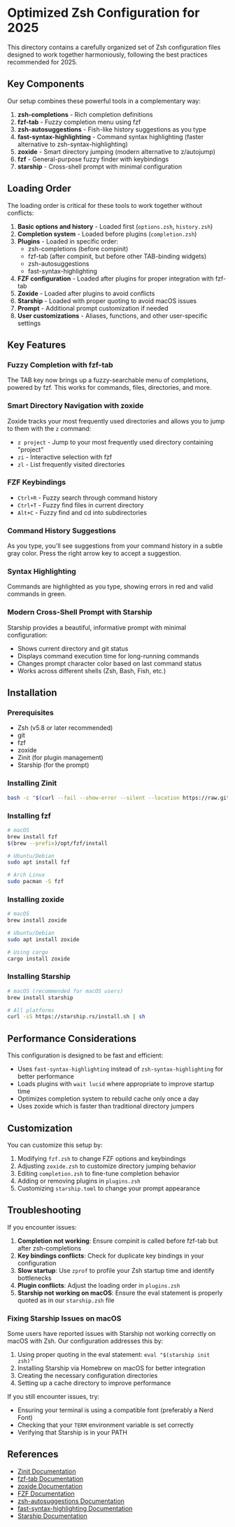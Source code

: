 # Optimized Zsh Configuration for 2025

This directory contains a carefully organized set of Zsh configuration files designed to work together harmoniously, following the best practices recommended for 2025.

## Key Components

Our setup combines these powerful tools in a complementary way:

1. **zsh-completions** - Rich completion definitions
2. **fzf-tab** - Fuzzy completion menu using fzf
3. **zsh-autosuggestions** - Fish-like history suggestions as you type
4. **fast-syntax-highlighting** - Command syntax highlighting (faster alternative to zsh-syntax-highlighting)
5. **zoxide** - Smart directory jumping (modern alternative to z/autojump)
6. **fzf** - General-purpose fuzzy finder with keybindings
7. **starship** - Cross-shell prompt with minimal configuration

## Loading Order

The loading order is critical for these tools to work together without conflicts:

1. **Basic options and history** - Loaded first (`options.zsh`, `history.zsh`)
2. **Completion system** - Loaded before plugins (`completion.zsh`)
3. **Plugins** - Loaded in specific order:
   - zsh-completions (before compinit)
   - fzf-tab (after compinit, but before other TAB-binding widgets)
   - zsh-autosuggestions
   - fast-syntax-highlighting
4. **FZF configuration** - Loaded after plugins for proper integration with fzf-tab
5. **Zoxide** - Loaded after plugins to avoid conflicts
6. **Starship** - Loaded with proper quoting to avoid macOS issues
7. **Prompt** - Additional prompt customization if needed
8. **User customizations** - Aliases, functions, and other user-specific settings

## Key Features

### Fuzzy Completion with fzf-tab

The TAB key now brings up a fuzzy-searchable menu of completions, powered by fzf. This works for commands, files, directories, and more.

### Smart Directory Navigation with zoxide

Zoxide tracks your most frequently used directories and allows you to jump to them with the `z` command:

- `z project` - Jump to your most frequently used directory containing "project"
- `zi` - Interactive selection with fzf
- `zl` - List frequently visited directories

### FZF Keybindings

- `Ctrl+R` - Fuzzy search through command history
- `Ctrl+T` - Fuzzy find files in current directory
- `Alt+C` - Fuzzy find and cd into subdirectories

### Command History Suggestions

As you type, you'll see suggestions from your command history in a subtle gray color. Press the right arrow key to accept a suggestion.

### Syntax Highlighting

Commands are highlighted as you type, showing errors in red and valid commands in green.

### Modern Cross-Shell Prompt with Starship

Starship provides a beautiful, informative prompt with minimal configuration:

- Shows current directory and git status
- Displays command execution time for long-running commands
- Changes prompt character color based on last command status
- Works across different shells (Zsh, Bash, Fish, etc.)

## Installation

### Prerequisites

- Zsh (v5.8 or later recommended)
- git
- fzf
- zoxide
- Zinit (for plugin management)
- Starship (for the prompt)

### Installing Zinit

```bash
bash -c "$(curl --fail --show-error --silent --location https://raw.githubusercontent.com/zdharma-continuum/zinit/HEAD/scripts/install.sh)"
```

### Installing fzf

```bash
# macOS
brew install fzf
$(brew --prefix)/opt/fzf/install

# Ubuntu/Debian
sudo apt install fzf

# Arch Linux
sudo pacman -S fzf
```

### Installing zoxide

```bash
# macOS
brew install zoxide

# Ubuntu/Debian
sudo apt install zoxide

# Using cargo
cargo install zoxide
```

### Installing Starship

```bash
# macOS (recommended for macOS users)
brew install starship

# All platforms
curl -sS https://starship.rs/install.sh | sh
```

## Performance Considerations

This configuration is designed to be fast and efficient:

- Uses `fast-syntax-highlighting` instead of `zsh-syntax-highlighting` for better performance
- Loads plugins with `wait lucid` where appropriate to improve startup time
- Optimizes completion system to rebuild cache only once a day
- Uses zoxide which is faster than traditional directory jumpers

## Customization

You can customize this setup by:

1. Modifying `fzf.zsh` to change FZF options and keybindings
2. Adjusting `zoxide.zsh` to customize directory jumping behavior
3. Editing `completion.zsh` to fine-tune completion behavior
4. Adding or removing plugins in `plugins.zsh`
5. Customizing `starship.toml` to change your prompt appearance

## Troubleshooting

If you encounter issues:

1. **Completion not working**: Ensure compinit is called before fzf-tab but after zsh-completions
2. **Key bindings conflicts**: Check for duplicate key bindings in your configuration
3. **Slow startup**: Use `zprof` to profile your Zsh startup time and identify bottlenecks
4. **Plugin conflicts**: Adjust the loading order in `plugins.zsh`
5. **Starship not working on macOS**: Ensure the eval statement is properly quoted as in our `starship.zsh` file

### Fixing Starship Issues on macOS

Some users have reported issues with Starship not working correctly on macOS with Zsh. Our configuration addresses this by:

1. Using proper quoting in the eval statement: `eval "$(starship init zsh)"`
2. Installing Starship via Homebrew on macOS for better integration
3. Creating the necessary configuration directories
4. Setting up a cache directory to improve performance

If you still encounter issues, try:
- Ensuring your terminal is using a compatible font (preferably a Nerd Font)
- Checking that your `TERM` environment variable is set correctly
- Verifying that Starship is in your PATH

## References

- [Zinit Documentation](https://github.com/zdharma-continuum/zinit)
- [fzf-tab Documentation](https://github.com/Aloxaf/fzf-tab)
- [zoxide Documentation](https://github.com/ajeetdsouza/zoxide)
- [FZF Documentation](https://github.com/junegunn/fzf)
- [zsh-autosuggestions Documentation](https://github.com/zsh-users/zsh-autosuggestions)
- [fast-syntax-highlighting Documentation](https://github.com/zdharma-continuum/fast-syntax-highlighting)
- [Starship Documentation](https://starship.rs/guide/) 